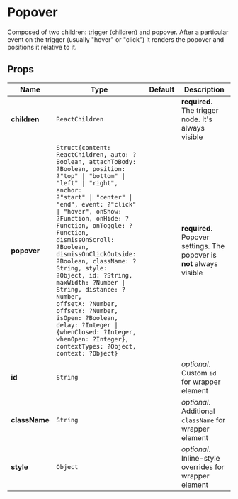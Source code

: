 # Popover

Composed of two children: trigger (children) and popover. After a particular event on the trigger (usually "hover" or "click") it renders the popover and positions it relative to it.

## Props

| Name          | Type                                                                                                                                                                                                                                                                                                                                                                                                                                                                                                                                                                                                                            | Default | Description                                                           |
| ------------- | ------------------------------------------------------------------------------------------------------------------------------------------------------------------------------------------------------------------------------------------------------------------------------------------------------------------------------------------------------------------------------------------------------------------------------------------------------------------------------------------------------------------------------------------------------------------------------------------------------------------------------- | ------- | --------------------------------------------------------------------- |
| **children**  | <code>ReactChildren</code>                                                                                                                                                                                                                                                                                                                                                                                                                                                                                                                                                                                                      |         | **required**. The trigger node. It's always visible                   |
| **popover**   | <code>Struct{content: ReactChildren, auto: ?Boolean, attachToBody: ?Boolean, position: ?"top" &#124; "bottom" &#124; "left" &#124; "right", anchor: ?"start" &#124; "center" &#124; "end", event: ?"click" &#124; "hover", onShow: ?Function, onHide: ?Function, onToggle: ?Function, dismissOnScroll: ?Boolean, dismissOnClickOutside: ?Boolean, className: ?String, style: ?Object, id: ?String, maxWidth: ?Number &#124; String, distance: ?Number, offsetX: ?Number, offsetY: ?Number, isOpen: ?Boolean, delay: ?Integer &#124; {whenClosed: ?Integer, whenOpen: ?Integer}, contextTypes: ?Object, context: ?Object}</code> |         | **required**. Popover settings. The popover is **not** always visible |
| **id**        | <code>String</code>                                                                                                                                                                                                                                                                                                                                                                                                                                                                                                                                                                                                             |         | _optional_. Custom `id` for wrapper element                           |
| **className** | <code>String</code>                                                                                                                                                                                                                                                                                                                                                                                                                                                                                                                                                                                                             |         | _optional_. Additional `className` for wrapper element                |
| **style**     | <code>Object</code>                                                                                                                                                                                                                                                                                                                                                                                                                                                                                                                                                                                                             |         | _optional_. Inline-style overrides for wrapper element                |
